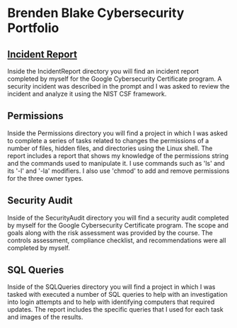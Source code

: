 # Brenden Blake Cybersecurity Portfolio

## [Incident Report](./IncidentReport/IncidentReport.md)
Inside the IncidentReport directory you will find an incident report completed by myself for the Google Cybersecurity Certificate program. A security incident was described in the prompt and I was asked to review the incident
and analyze it using the NIST CSF framework.

## Permissions
Inside the Permissions directory you will find a project in which I was asked to complete a series of tasks related to changes the permissions of a number of files, hidden files, and directories using the Linux shell.
The report includes a report that shows my knowledge of the permissions string and the commands used to manipulate it. I use commands such as 'ls' and its '-l' and '-la' modifiers. I also use 'chmod' to add and remove permissions
for the three owner types.

## Security Audit
Inside of the SecurityAudit directory you will find a security audit completed by myself for the Google Cybersecurity Certificate program. The scope and goals along with the risk assessment was provided by the course.
The controls assessment, compliance checklist, and recommendations were all completed by myself.

## SQL Queries
Inside of the SQLQueries directory you will find a project in which I was tasked with executed a number of SQL queries to help with an investigation into login attempts and to help with identifying computers that required updates.
The report includes the specific queries that I used for each task and images of the results. 

